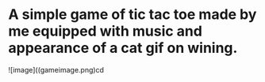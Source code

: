# A simple game of tic tac toe made by me equipped with music and appearance of a cat gif on wining.

![image]((gameimage.png)cd